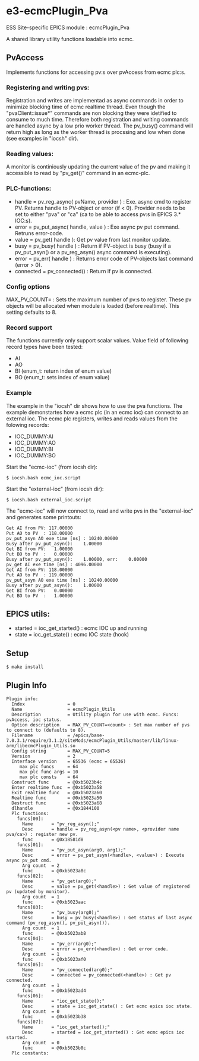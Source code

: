 e3-ecmcPlugin_Pva
======
ESS Site-specific EPICS module : ecmcPlugin_Pva

A shared library utility functions loadable into ecmc.

## PvAccess 
Implements functions for accessing pv:s over pvAccess from ecmc plc:s.

### Registering and writing pvs:
Registration and writes are implementad as async commands in order to minimize blocking time of ecmc realtime thread. Even though the "pvaClient::issue*" commands are non blocking they were idetified to consume to much time. Therefore both registration and writing commands are handled async by a low prio worker thread. The pv_busy() command will return high as long as the worker thread is procssing and low when done (see examples in "iocsh" dir).

### Reading values:
A monitor is continiously updating the current value of the pv and making it accessible to read by "pv_get()" command in an ecmc-plc.

### PLC-functions:
  * handle = pv_reg_async( pvName, provider ) : Exe. async cmd to register PV. Returns handle to PV-object or error (if < 0). Provider needs to be set to either "pva" or "ca" (ca to be able to access pv:s in EPICS 3.* IOC:s).  
  * error  = pv_put_async( handle, value ) : Exe async pv put command.  Retruns error-code.
  * value  = pv_get( handle ): Get pv value from last monitor update.
  * busy   = pv_busy( handle ) : Return if PV-object is busy (busy if a pv_put_asyn() or a pv_reg_asyn() async command is executing).
  * error  = pv_err( handle ) : Returns error code of PV-objects last command (error > 0).
  * connected = pv_connected(<handle>) : Return if pv is connected.

### Config options
MAX_PV_COUNT=<count> : Sets the maximum number of pv:s to register. These pv objects will be allocated when module is loaded (before realtime). This setting defaults to 8.

### Record support
The functions currently only support scalar values. Value field of following record types have been tested:
* AI
* AO
* BI (enum_t: return index of enum value)
* BO (enum_t: sets index of enum value)

### Example
The example in the "iocsh" dir shows how to use the pva functions. The example demonstartes how a ecmc plc (in an ecmc ioc) can connect to an external ioc. The ecmc plc registers, writes and reads values from the folowing records:
* IOC_DUMMY:AI
* IOC_DUMMY:AO
* IOC_DUMMY:BI
* IOC_DUMMY:BO

Start the "ecmc-ioc" (from iocsh dir):
```
$ iocsh.bash ecmc_ioc.script
```
Start the "external-ioc" (from iocsh dir):
```
$ iocsh.bash external_ioc.script
```

The "ecmc-ioc" will now connect to, read and write pvs in the "external-ioc" and generates some printouts:
```
Get AI from PV: 117.00000
Put AO to PV  : 118.00000
pv_put_asyn AO exe time [ns] : 10240.00000
Busy after pv_put_asyn():    1.00000
Get BI from PV:   1.00000
Put BO to PV  :   0.00000
Busy after pv_put_asyn():    1.00000, err:    0.00000
pv_get AI exe time [ns] : 4096.00000
Get AI from PV: 118.00000
Put AO to PV  : 119.00000
pv_put_asyn AO exe time [ns] : 10240.00000
Busy after pv_put_asyn():    1.00000
Get BI from PV:   0.00000
Put BO to PV  :   1.00000

```

## EPICS utils:
  * started = ioc_get_started() : ecmc IOC up and running
  * state = ioc_get_state()   : ecmc IOC state (hook)

## Setup
```
$ make install
```

## Plugin Info
```
Plugin info: 
  Index                = 0
  Name                 = ecmcPlugin_Utils
  Description          = Utility plugin for use with ecmc. Funcs: pvAccess, ioc status.
  Option description   = MAX_PV_COUNT=<count> : Set max number of pvs to connect to (defaults to 8).
  Filename             = /epics/base-7.0.3.1/require/3.1.2/siteMods/ecmcPlugin_Utils/master/lib/linux-arm/libecmcPlugin_Utils.so
  Config string        = MAX_PV_COUNT=5
  Version              = 2
  Interface version    = 65536 (ecmc = 65536)
     max plc funcs     = 64
     max plc func args = 10
     max plc consts    = 64
  Construct func       = @0xb5023b4c
  Enter realtime func  = @0xb5023a58
  Exit realtime func   = @0xb5023a60
  Realtime func        = @0xb5023a50
  Destruct func        = @0xb5023a68
  dlhandle             = @0x1844100
  Plc functions:
    funcs[00]:
      Name       = "pv_reg_asyn();"
      Desc       = handle = pv_reg_asyn(<pv name>, <provider name pva/ca>) : register new pv.
      func       = @0x18581d8
    funcs[01]:
      Name       = "pv_put_asyn(arg0, arg1);"
      Desc       = error = pv_put_asyn(<handle>, <value>) : Execute async pv_put cmd.
      Arg count  = 2
      func       = @0xb5023a8c
    funcs[02]:
      Name       = "pv_get(arg0);"
      Desc       = value = pv_get(<handle>) : Get value of registered pv (updated by monitor).
      Arg count  = 1
      func       = @0xb5023aac
    funcs[03]:
      Name       = "pv_busy(arg0);"
      Desc       = busy = pv_busy(<handle>) : Get status of last async command (pv_reg_asyn(), pv_put_asyn()).
      Arg count  = 1
      func       = @0xb5023ab8
    funcs[04]:
      Name       = "pv_err(arg0);"
      Desc       = error = pv_err(<handle>) : Get error code.
      Arg count  = 1
      func       = @0xb5023af0
    funcs[05]:
      Name       = "pv_connected(arg0);"
      Desc       = connected = pv_connected(<handle>) : Get pv connected.
      Arg count  = 1
      func       = @0xb5023ad4
    funcs[06]:
      Name       = "ioc_get_state();"
      Desc       = state = ioc_get_state() : Get ecmc epics ioc state.
      Arg count  = 0
      func       = @0xb5023b38
    funcs[07]:
      Name       = "ioc_get_started();"
      Desc       = started = ioc_get_started() : Get ecmc epics ioc started.
      Arg count  = 0
      func       = @0xb5023b0c
  Plc constants:

```
